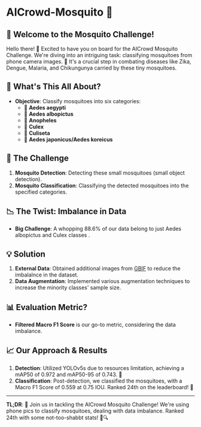 # AICrowd-Mosquito 🦟

## 🌟 Welcome to the Mosquito Challenge!
Hello there! 👋 Excited to have you on board for the AICrowd Mosquito Challenge. We're diving into an intriguing task: classifying mosquitoes from phone camera images. 📸 It's a crucial step in combating diseases like Zika, Dengue, Malaria, and Chikungunya carried by these tiny mosquitoes.

## 🧐 What's This All About?
- **Objective**: Classify mosquitoes into six categories: 
  - 🦟 **Aedes aegypti**
  - 🦟 **Aedes albopictus**
  - 🦟 **Anopheles**
  - 🦟 **Culex**
  - 🦟 **Culiseta**
  - 🦟 **Aedes japonicus/Aedes koreicus**

## 🚀 The Challenge
1. **Mosquito Detection**: Detecting these small mosquitoes (small object detection).
2. **Mosquito Classification**: Classifying the detected mosquitoes into the specified categories.

## 📉 The Twist: Imbalance in Data
- **Big Challenge**: A whopping 88.6% of our data belong to just Aedes albopictus and Culex classes . 

## 💡 Solution
1. **External Data**: Obtained additional images from [GBIF](https://www.gbif.org/) to reduce the imbalalnce in the dataset.
2. **Data Augmentation**: Implemented various augmentation techniques to increase the minority classes' sample size.

## 📊 Evaluation Metric?
- **Filtered Macro F1 Score** is our go-to metric, considering the data imbalance.

## 📈 Our Approach & Results
1. **Detection**: Utilized YOLOv5s due to resources limitation, achieving a mAP50 of 0.972 and mAP50-95 of 0.743. 🎯
2. **Classification**: Post-detection, we classified the mosquitoes, with a Macro F1 Score of 0.559 at 0.75 IOU. Ranked 24th on the leaderboard! 🌟

---

**TL;DR**: 🦟 Join us in tackling the AICrowd Mosquito Challenge! We're using phone pics to classify mosquitoes, dealing with data imbalance. Ranked 24th with some not-too-shabbt stats! 🚀🔍